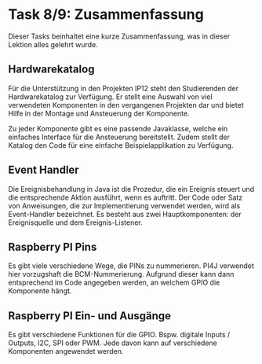 # Task 8/9: Zusammenfassung
Dieser Tasks beinhaltet eine kurze Zusammenfassung, was in dieser Lektion alles gelehrt wurde.

## Hardwarekatalog
Für die Unterstützung in den Projekten IP12 steht den Studierenden der Hardwarekatalog zur Verfügung. Er stellt eine
Auswahl von viel verwendeten Komponenten in den vergangenen Projekten dar und bietet Hilfe in der Montage und Ansteuerung
der Komponente.

Zu jeder Komponente gibt es eine passende Javaklasse, welche ein einfaches Interface für die Ansteuerung bereitstellt.
Zudem stellt der Katalog den Code für eine einfache Beispielapplikation zu Verfügung.

## Event Handler
Die Ereignisbehandlung in Java ist die Prozedur, die ein Ereignis steuert und die entsprechende Aktion ausführt, wenn 
es auftritt. Der Code oder Satz von Anweisungen, die zur Implementierung verwendet werden, wird als Event-Handler bezeichnet. 
Es besteht aus zwei Hauptkomponenten: der Ereignisquelle und dem Ereignis-Listener.

## Raspberry PI Pins
Es gibt viele verschiedene Wege, die PINs zu nummerieren. PI4J verwendet hier vorzugshaft die BCM-Nummerierung.
Aufgrund dieser kann dann entsprechend im Code angegeben werden, an welchem GPIO die Komponente hängt.

## Raspberry PI Ein- und Ausgänge
Es gibt verschiedene Funktionen für die GPIO. Bspw. digitale Inputs / Outputs, I2C, SPI oder PWM. Jede davon kann auf
verschiedene Komponenten angewendet werden.